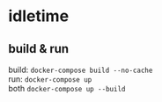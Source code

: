 # idletime

## build & run
build: `docker-compose build --no-cache`<br>
run: `docker-compose up`<br>
both `docker-compose up --build`